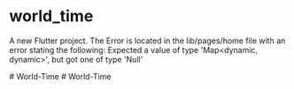 # world_time

A new Flutter project. The Error is located in the lib/pages/home file with an error stating the following: 
Expected a value of type 'Map<dynamic, dynamic>', but got one of type 'Null'




#   W o r l d - T i m e 
 
 #   W o r l d - T i m e 
 
 
